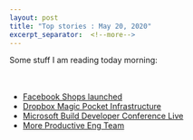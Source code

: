 ```yaml
---
layout: post
title: "Top stories : May 20, 2020" 
excerpt_separator:  <!--more-->
---
```

<div>Some stuff I am reading today morning:</div>
<br></br>
<ul>
<li><a href="https://www.smh.com.au/business/companies/facebook-is-again-trying-to-build-a-shopping-empire-and-zuckerberg-is-at-the-forefront-20200520-p54ukz.html">Facebook Shops launched</a></li>
  <li><a href="https://dropbox.tech/infrastructure/magic-pocket-infrastructure">Dropbox Magic Pocket Infrastructure</a></li>
  <li><a href="https://mybuild.microsoft.com/home?t=%257B%2522from%2522%253A%25222020-05-19T08%253A30%253A00%252B05%253A30%2522%252C%2522to%2522%253A%25222020-05-21T19%253A00%253A00%252B05%253A30%2522%257D">Microsoft Build Developer Conference Live</a></li>
  <li><a href="https://www.sequoiacap.com/article/more-productive-eng-teams/">More Productive Eng Team</a></li>
</ul>

<script type="text/javascript" src="https://platform-api.sharethis.com/js/sharethis.js#property=5eaba5f77525e90012616b98&product=inline-share-buttons" async="async"></script>

<div class="sharethis-inline-share-buttons"></div>